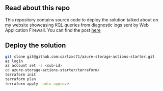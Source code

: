 ## Read about this repo

This repository contains source code to deploy the solution talked about on my website showcasing KQL queries from diagnostic logs sent by Web Application Firewall.
You can find the post [here](https://www.lindbergtech.com/diagnose-logs-from-your-web-application-firewall/)

## Deploy the solution
```Bash
git clone git@github.com:carlzxc71/azure-storage-actions-starter.git
az login
az account set -s <sub-id>
cd azure-storage-actions-starter/terraform/
terraform init
terraform plan
terraform apply -auto-approve
```
